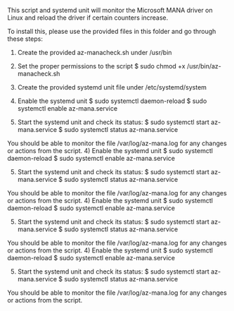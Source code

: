 This script and systemd unit will monitor the Microsoft MANA driver on Linux and reload the driver if certain counters increase.

To install this, please use the provided files in this folder and go through these steps:

1. Create the provided az-manacheck.sh under /usr/bin

2. Set the proper permissions to the script
   $ sudo chmod +x /usr/bin/az-manacheck.sh

3. Create the provided systemd unit file under /etc/systemd/system

4. Enable the systemd unit
   $ sudo systemctl daemon-reload
   $ sudo systemctl enable az-mana.service

5. Start the systemd unit and check its status:
   $ sudo systemctl start az-mana.service
   $ sudo systemctl status az-mana.service

You should be able to monitor the file /var/log/az-mana.log for any changes or actions from the script. 4) Enable the systemd unit
$ sudo systemctl daemon-reload
$ sudo systemctl enable az-mana.service

5. Start the systemd unit and check its status:
   $ sudo systemctl start az-mana.service
   $ sudo systemctl status az-mana.service

You should be able to monitor the file /var/log/az-mana.log for any changes or actions from the script. 4) Enable the systemd unit
$ sudo systemctl daemon-reload
$ sudo systemctl enable az-mana.service

5. Start the systemd unit and check its status:
   $ sudo systemctl start az-mana.service
   $ sudo systemctl status az-mana.service

You should be able to monitor the file /var/log/az-mana.log for any changes or actions from the script. 4) Enable the systemd unit
$ sudo systemctl daemon-reload
$ sudo systemctl enable az-mana.service

5. Start the systemd unit and check its status:
   $ sudo systemctl start az-mana.service
   $ sudo systemctl status az-mana.service

You should be able to monitor the file /var/log/az-mana.log for any changes or actions from the script.
